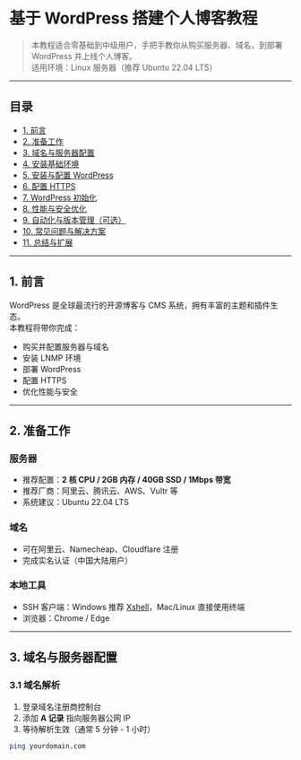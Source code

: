 # 基于 WordPress 搭建个人博客教程

> 本教程适合零基础到中级用户，手把手教你从购买服务器、域名，到部署 WordPress 并上线个人博客。  
> 适用环境：Linux 服务器（推荐 Ubuntu 22.04 LTS）

---

## 目录
- [1. 前言](#1-前言)
- [2. 准备工作](#2-准备工作)
- [3. 域名与服务器配置](#3-域名与服务器配置)
- [4. 安装基础环境](#4-安装基础环境)
- [5. 安装与配置 WordPress](#5-安装与配置-wordpress)
- [6. 配置 HTTPS](#6-配置-https)
- [7. WordPress 初始化](#7-wordpress-初始化)
- [8. 性能与安全优化](#8-性能与安全优化)
- [9. 自动化与版本管理（可选）](#9-自动化与版本管理可选)
- [10. 常见问题与解决方案](#10-常见问题与解决方案)
- [11. 总结与扩展](#11-总结与扩展)

---

## 1. 前言
WordPress 是全球最流行的开源博客与 CMS 系统，拥有丰富的主题和插件生态。  
本教程将带你完成：
- 购买并配置服务器与域名
- 安装 LNMP 环境
- 部署 WordPress
- 配置 HTTPS
- 优化性能与安全

---

## 2. 准备工作

### 服务器
- 推荐配置：**2 核 CPU / 2GB 内存 / 40GB SSD / 1Mbps 带宽**
- 推荐厂商：阿里云、腾讯云、AWS、Vultr 等
- 系统建议：Ubuntu 22.04 LTS

### 域名
- 可在阿里云、Namecheap、Cloudflare 注册
- 完成实名认证（中国大陆用户）

### 本地工具
- SSH 客户端：Windows 推荐 [Xshell](https://www.netsarang.com/en/xshell/)，Mac/Linux 直接使用终端
- 浏览器：Chrome / Edge

---

## 3. 域名与服务器配置

### 3.1 域名解析
1. 登录域名注册商控制台
2. 添加 **A 记录** 指向服务器公网 IP
3. 等待解析生效（通常 5 分钟 - 1 小时）

```bash
ping yourdomain.com
